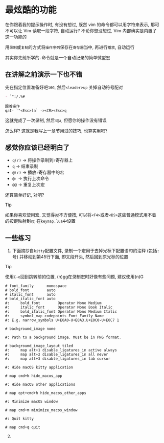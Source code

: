 # 最炫酷的功能

在你跟着我的提示操作时, 有没有想过,
既然 vim 的命令都可以用字符来表示, 那可不可以让 Vim 读取一段字符, 自动运行?
不论你想没想过, Vim 内部确实是内置了这一功能的

用`录制`或`复制`的方式将`操作序列`保存在`寄存器`当中, 再进行`播放`, 自动运行

其实你先前所学的`.`命令就是一个自动记录的简单微型宏

## 在讲解之前演示一下也不错

先在指定位置准备好吧`16G`, 然后`<leader>up` 关掉自动符号配对

```markdown
- `":/.%#
```

```tutor
跟着操作
qaI- `"<Esc>la` -><CR><Esc>q
```

这就完成了一次录制, 然后`4@a`, 但愿你的操作没有错误

怎么样? 这就是我写上一章节用过的技巧, 也算实用吧?

## 感觉你应该已经明白了

- `q(r)` -> 将操作录制到`r`寄存器上
- `q`    -> 结束录制
- `@(r)` -> 播放`r`寄存器中的宏
- `@:`   -> 执行上次命令
- `@@`   ->  重复上次宏

还算简单好记, 对吧?

> [!TIP]
> 如果你喜欢使用宏, 又觉得`@@`不方便按, 可以将`<F4>`或者`<BS>`这些普通模式用不着的按键映射到`@@`
> 在`keymap.lua`中设置

## 一些练习

1. 下面摘抄自`kitty`配置文件, 录制一个宏用于去掉光标下配置语句的注释 (包括`:`号) 并移动到第45行下面, 即文段开头, 然后回到原光标的位置

> [!TIP]
> 使用`C-o`回到跳转前的位置, (n)gg在录制宏时好像有些问题, 建议使用(n)G

```config
# font_family      monospace
# bold_font        auto
# italic_font      auto
# bold_italic_font auto
#:     bold_font        Operator Mono Medium
#:     italic_font      Operator Mono Book Italic
#:     bold_italic_font Operator Mono Medium Italic
#:     symbol_map codepoints Font Family Name
#: E.g. narrow_symbols U+E0A0-U+E0A3,U+E0C0-U+E0C7 1

# background_image none

#: Path to a background image. Must be in PNG format.

# background_image_layout tiled
#:     map alt+1 disable_ligatures_in active always
#:     map alt+2 disable_ligatures_in all never
#:     map alt+3 disable_ligatures_in tab cursor

#: Hide macOS kitty application

# map cmd+h hide_macos_app

#: Hide macOS other applications

# map opt+cmd+h hide_macos_other_apps

#: Minimize macOS window

# map cmd+m minimize_macos_window

#: Quit kitty

# map cmd+q quit
```

2. 
